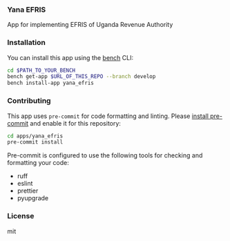 ### Yana EFRIS

App for implementing EFRIS of Uganda Revenue Authority

### Installation

You can install this app using the [bench](https://github.com/frappe/bench) CLI:

```bash
cd $PATH_TO_YOUR_BENCH
bench get-app $URL_OF_THIS_REPO --branch develop
bench install-app yana_efris
```

### Contributing

This app uses `pre-commit` for code formatting and linting. Please [install pre-commit](https://pre-commit.com/#installation) and enable it for this repository:

```bash
cd apps/yana_efris
pre-commit install
```

Pre-commit is configured to use the following tools for checking and formatting your code:

- ruff
- eslint
- prettier
- pyupgrade

### License

mit
